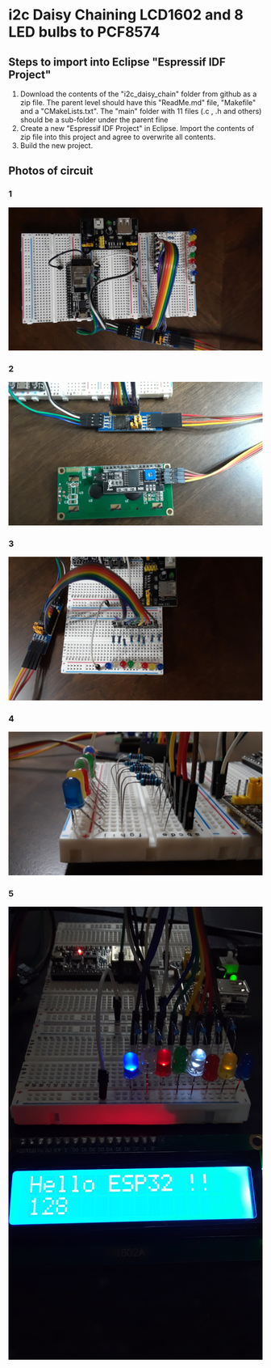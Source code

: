 # i2c Daisy Chaining LCD1602 and 8 LED bulbs to PCF8574



## Steps to import into Eclipse "Espressif IDF Project"

1.  Download the contents of the "i2c_daisy_chain" folder from github as a zip file. The parent level should have this "ReadMe.md" file, "Makefile" and a "CMakeLists.txt". The "main" folder with 11 files (.c , .h and others) should be a sub-folder under the parent fine
1.  Create a new "Espressif IDF Project" in Eclipse. Import the contents of zip file into this project and agree to overwrite all contents.
1.  Build the new project.


## Photos of circuit

### 1
![Overall](20221106_1845-1.jpg)


### 2
![Overall](20221106_1845-2.jpg)


### 3
![Overall](20221106_1845-3.jpg)


### 4
![Overall](20221106_1845-4.jpg)


### 5
![Overall](20221106_1845-5.jpg)
